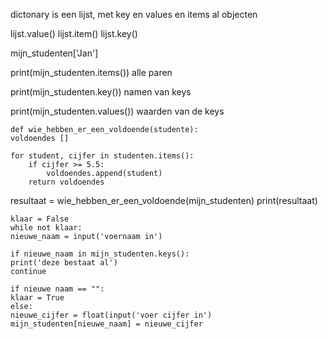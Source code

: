 dictonary is een lijst, met key en values en items al objecten

lijst.value()
lijst.item()
lijst.key()

mijn_studenten['Jan']

print(mijn_studenten.items()) alle paren

print(mijn_studenten.key()) namen van keys

print(mijn_studenten.values()) waarden van de keys

    def wie_hebben_er_een_voldoende(studente):
    voldoendes []

    for student, cijfer in studenten.items():
        if cijfer >= 5.5:
            voldoendes.append(student)
        return voldoendes

resultaat = wie_hebben_er_een_voldoende(mijn_studenten)
print(resultaat)

    klaar = False
    while not klaar:
    nieuwe_naam = input('voernaam in')

    if nieuwe_naam in mijn_studenten.keys():
    print('deze bestaat al')
    continue

    if nieuwe naam == "":
    klaar = True
    else:
    nieuwe_cijfer = float(input('voer cijfer in')
    mijn_studenten[nieuwe_naam] = nieuwe_cijfer